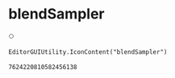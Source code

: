 # blendSampler
![](/img/blendSampler.png)

``` CSharp
EditorGUIUtility.IconContent("blendSampler")
```
```
7624220810582456138
```
